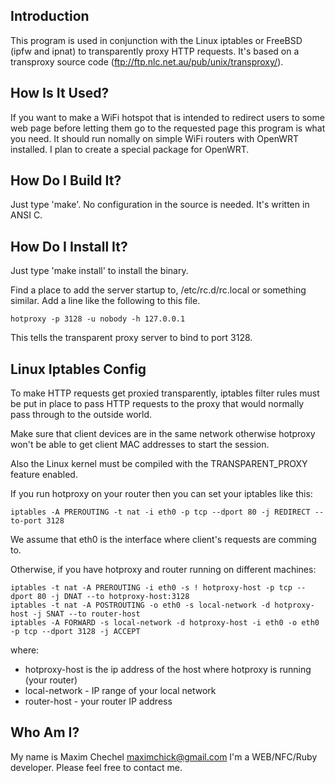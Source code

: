 Introduction
------------

This program is used in conjunction with the Linux iptables or FreeBSD (ipfw and ipnat) to transparently proxy HTTP requests. It's based on a transproxy source code (ftp://ftp.nlc.net.au/pub/unix/transproxy/).


How Is It Used?
---------------

If you want to make a WiFi hotspot that is intended to redirect users to some web page before letting them go to the requested page this program is what you need. It should run nomally on simple WiFi routers with OpenWRT installed. I plan to create a special package for OpenWRT.


How Do I Build It?
------------------

Just type 'make'. No configuration in the source is needed. It's written in ANSI C.

How Do I Install It?
--------------------

Just type 'make install' to install the binary.

Find a place to add the server startup to, /etc/rc.d/rc.local
or something similar. Add a line like the following to this
file.

	hotproxy -p 3128 -u nobody -h 127.0.0.1

This tells the transparent proxy server to bind to port 3128.

Linux Iptables Config
----------------------------------------

To make HTTP requests get proxied transparently, iptables filter rules must be put in place to pass HTTP requests to the proxy that would normally pass through to the outside world. 

Make sure that client devices are in the same network otherwise hotproxy
won't be able to get client MAC addresses to start the session.

Also the Linux kernel must be compiled with the TRANSPARENT_PROXY feature enabled.

If you run hotproxy on your router then you can set your iptables like this:

	iptables -A PREROUTING -t nat -i eth0 -p tcp --dport 80 -j REDIRECT --to-port 3128

We assume that eth0 is the interface where client's requests are comming to.

Otherwise, if you have hotproxy and router running on different machines:

	iptables -t nat -A PREROUTING -i eth0 -s ! hotproxy-host -p tcp --dport 80 -j DNAT --to hotproxy-host:3128
	iptables -t nat -A POSTROUTING -o eth0 -s local-network -d hotproxy-host -j SNAT --to router-host
	iptables -A FORWARD -s local-network -d hotproxy-host -i eth0 -o eth0 -p tcp --dport 3128 -j ACCEPT	

where:
* hotproxy-host is the ip address of the host where hotproxy is running (your router)
* local-network - IP range of your local network
* router-host - your router IP address

Who Am I?
---------

My name is Maxim Chechel <maximchick@gmail.com> I'm a WEB/NFC/Ruby developer.
Please feel free to contact me.
